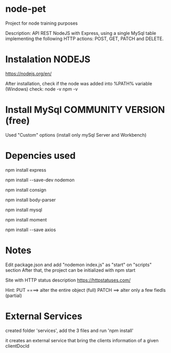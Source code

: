 # node-pet
Project for node training purposes

Description: API REST NodeJS with Express, using a single MySql table implementing the following HTTP actions: POST, GET, PATCH and DELETE.

# Instalation NODEJS
https://nodejs.org/en/

After installation, check if the node was added into %PATH% variable (Windows)
check:
node -v
npm -v

# Install MySql COMMUNITY VERSION (free)
Used "Custom" options (install only mySql Server and Workbench)

# Depencies used
npm install express

npm install --save-dev nodemon

npm install consign

npm install body-parser

npm install mysql

npm install moment 

npm install --save axios

# Notes
Edit package.json and add "nodemon index.js" as "start" on "scripts" section
After that, the project can be initialized with
npm start
 
Site with HTTP status description
https://httpstatuses.com/

Hint:
PUT ====> alter the entire object (full)
PATCH ==> alter only a few fiedls (partial)

# External Services
created folder 'services', add the 3 files and run 'npm install'

it creates an external service that bring the clients information of a given clientDocId
